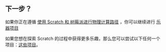 ## 下一步？

如果你正在遵循 [使用 Scratch 和 树莓派进行物理计算路径](https://projects.raspberrypi.org/zh-CN/pathways/physical-computing-with-scratch) ，你可以继续进行 [乐器项目](projects.raspberrypi.org/zh-CN/projects/scratchpc-musical-instrument)

如果您想在探索 Scratch 的过程中获得更多乐趣，那么您可以尝试以下任何一个项目：[这些项目](https://projects.raspberrypi.org/zh-CN/projects?software%5B%5D=scratch\&curriculum%5B%5D=%201)。
